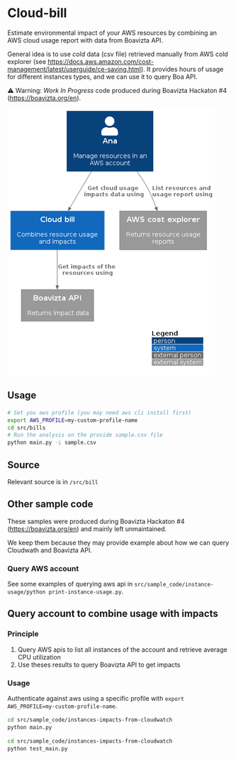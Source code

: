 # Cloud-bill

Estimate environmental impact of your AWS resources by combining an AWS cloud usage report with data from Boavizta API.

General idea is to use _cold_ data (csv file) retrieved manually from AWS cold explorer (see https://docs.aws.amazon.com/cost-management/latest/userguide/ce-saving.html).
It provides hours of usage for different instances types, and we can use it to query Boa API.

⚠ Warning: _Work In Progress_ code produced during Boavizta Hackaton #4 (https://boavizta.org/en).

![cloud bill in context](docs/cloud-bill-system-in-context.png)

## Usage

```sh
# Set you aws profile (you may need aws cli install first)
export AWS_PROFILE=my-custom-profile-name
cd src/bills
# Run the analysis on the provide sample.csv file
python main.py -i sample.csv
```

## Source

Relevant source is in `/src/bill` 

## Other sample code

These samples were produced during Boavizta Hackaton #4 (https://boavizta.org/en) and mainly left unmaintained.

We keep them because they may provide example about how we can query Cloudwath and Boavizta API.

### Query AWS account

See some examples of querying aws api in `src/sample_code/instance-usage/python print-instance-usage.py`.

## Query account to combine usage with impacts

### Principle

1. Query AWS apis to list all instances of the account and retrieve average CPU utilization
2. Use theses results to query Boavizta API to get impacts

### Usage

Authenticate against aws using a specific profile with `export AWS_PROFILE=my-custom-profile-name`.

```bash
cd src/sample_code/instances-impacts-from-cloudwatch
python main.py
```

```bash
cd src/sample_code/instances-impacts-from-cloudwatch
python test_main.py
```
